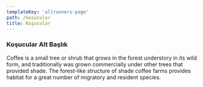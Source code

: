 ```yaml
---
templateKey: 'allrunners-page'
path: /kosucular
title: Koşucular
---
```


### Koşucular Alt Başlık

Coffee is a small tree or shrub that grows in the forest understory in its wild form, and traditionally was grown commercially under other trees that provided shade. The forest-like structure of shade coffee farms provides habitat for a great number of migratory and resident species.
